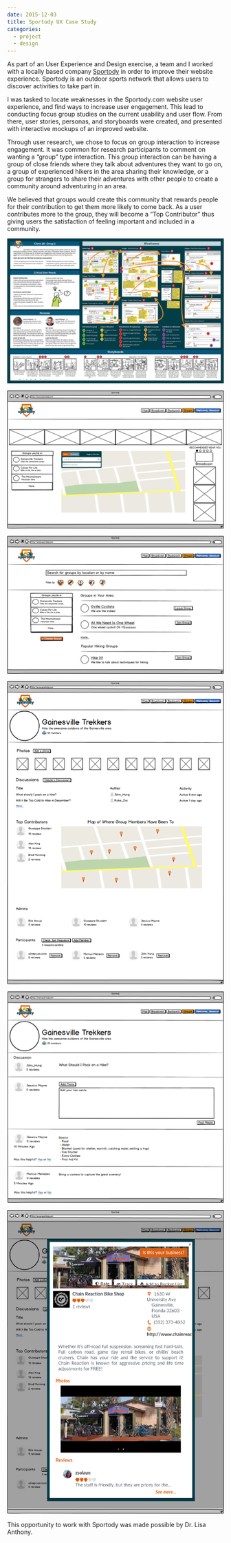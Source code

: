 ```yaml
---
date: 2015-12-03
title: Sportody UX Case Study
categories:
  - project
  - design
---
```

As part of an User Experience and Design exercise, a team and I worked with a locally based company [Sportody](https://www.sportody.com/) in order to improve their website experience. Sportody is an outdoor sports network that allows users to discover activities to take part in.

I was tasked to locate weaknesses in the Sportody.com website user experience, and find ways to increase user engagement. This lead to conducting focus group studies on the current usability and user flow. From there, user stories, personas, and storyboards were created, and presented with interactive mockups of an improved website.

Through user research, we chose to focus on group interaction to increase engagement. It was common for research participants to comment on wanting a “group” type interaction. This group interaction can be having a group of close friends where they talk about adventures they want to go on, a group of experienced hikers in the area sharing their knowledge, or a group for strangers to share their adventures with other people to create a community around adventuring in an area.

We believed that groups would create this community that rewards people for their contribution to get them more likely to come back. As a user contributes more to the group, they will become a “Top Contributor” thus giving users the satisfaction of feeling important and included in a community.

![Screen](/assets/images/projects/sportody/poster.jpg)

![Screen](/assets/images/projects/sportody/home.png)

![Screen](/assets/images/projects/sportody/search.png)

![Screen](/assets/images/projects/sportody/group.png)

![Screen](/assets/images/projects/sportody/discussion.png)

![Screen](/assets/images/projects/sportody/place.png)

This opportunity to work with Sportody was made possible by Dr. Lisa Anthony.
